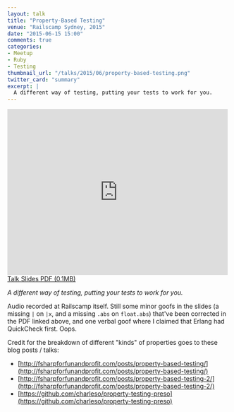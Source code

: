 ```yaml
---
layout: talk
title: "Property-Based Testing"
venue: "Railscamp Sydney, 2015"
date: "2015-06-15 15:00"
comments: true
categories:
- Meetup
- Ruby
- Testing
thumbnail_url: "/talks/2015/06/property-based-testing.png"
twitter_card: "summary"
excerpt: |
  A different way of testing, putting your tests to work for you.
---
```


<div class="pdf">
  <iframe src="https://player.vimeo.com/video/130847897?byline=0&portrait=0" width="500" height="376" frameborder="0" webkitallowfullscreen mozallowfullscreen allowfullscreen></iframe>
  <a href="/talks/2015/06/property-based-testing.pdf">
    <span>Talk Slides PDF (0.1MB)</span>
  </a>
</div>

*A different way of testing, putting your tests to work for you.*

Audio recorded at Railscamp itself. Still some minor goofs in the slides (a missing `|` on `|x`, and a missing `.abs` on `float.abs`) that've been corrected in the PDF linked above, and one verbal goof where I claimed that Erlang had QuickCheck first. Oops.

Credit for the breakdown of different "kinds" of properties goes to these blog posts / talks:

* [http://fsharpforfunandprofit.com/posts/property-based-testing/](http://fsharpforfunandprofit.com/posts/property-based-testing/)
* [http://fsharpforfunandprofit.com/posts/property-based-testing-2/](http://fsharpforfunandprofit.com/posts/property-based-testing-2/)
* [https://github.com/charleso/property-testing-preso](https://github.com/charleso/property-testing-preso)

